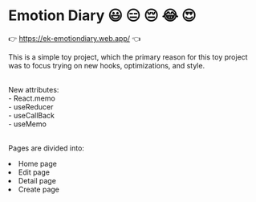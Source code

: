 # Emotion Diary 😃 😑 😔 😂 😍

👉 https://ek-emotiondiary.web.app/ 👈

<p>This is a simple toy project, which the primary reason 
for this toy project was to focus trying on new hooks, optimizations, and style.</p>
<br />
    New attributes: <br />
    - React.memo <br />
    - useReducer <br />
    - useCallBack <br />
    - useMemo <br />

<br />

Pages are divided into:

<li>Home page</li>
<li>Edit page</li>
<li>Detail page</li>
<li>Create page</li>
